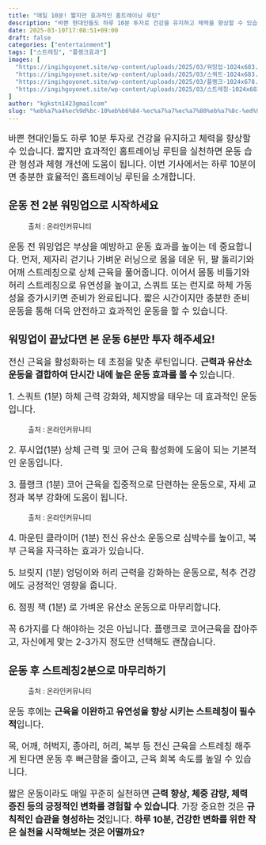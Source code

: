 ```yaml
---
title: "매일 10분! 짧지만 효과적인 홈트레이닝 루틴"
description: "바쁜 현대인들도 하루 10분 투자로 건강을 유지하고 체력을 향상할 수 있습니다. 짧지만 효과적인 홈트레이닝 루틴을 실천하면 운동 습관 형성과 체형 개선에 도움이 됩니다. 이번 기사에서는 하루 10분이면 충분한 효율적인 홈트레이닝 루틴을 소개합니다."
date: 2025-03-10T17:08:51+09:00
draft: false
categories: ["entertainment"]
tags: ["스트레칭", "플랭크효과"]
images: [
  "https://ingihgoyonet.site/wp-content/uploads/2025/03/워밍업-1024x683.jpg"
  "https://ingihgoyonet.site/wp-content/uploads/2025/03/스쿼트-1024x683.jpg"
  "https://ingihgoyonet.site/wp-content/uploads/2025/03/플랭크-1024x678.jpg"
  "https://ingihgoyonet.site/wp-content/uploads/2025/03/스트레칭-1024x683.jpg"
]
author: "kgkstn1423gmailcom"
slug: "%eb%a7%a4%ec%9d%bc-10%eb%b6%84-%ec%a7%a7%ec%a7%80%eb%a7%8c-%ed%9a%a8%ea%b3%bc%ec%a0%81%ec%9d%b8-%ed%99%88%ed%8a%b8%eb%a0%88%ec%9d%b4%eb%8b%9d-%eb%a3%a8%ed%8b%b4"
---
```


<p style="font-size:18px">바쁜 현대인들도 하루 10분 투자로 건강을 유지하고 체력을 향상할 수 있습니다. 짧지만 효과적인 홈트레이닝 루틴을 실천하면 운동 습관 형성과 체형 개선에 도움이 됩니다. 이번 기사에서는 하루 10분이면 충분한 효율적인 홈트레이닝 루틴을 소개합니다.</p> <h2 >운동 전 2분 워밍업으로 시작하세요</h2> <figure ><img src="https://ingihgoyonet.site/wp-content/uploads/2025/03/워밍업-1024x683.jpg" alt="" style="aspect-ratio:16/9;object-fit:cover"/><figcaption >출처 : 온라인커뮤니티</figcaption></figure> <p style="font-size:18px">운동 전 워밍업은 부상을 예방하고 운동 효과를 높이는 데 중요합니다. 먼저, 제자리 걷기나 가벼운 러닝으로 몸을 데운 뒤, 팔 돌리기와 어깨 스트레칭으로 상체 근육을 풀어줍니다. 이어서 몸통 비틀기와 허리 스트레칭으로 유연성을 높이고, 스쿼트 또는 런지로 하체 가동성을 증가시키면 준비가 완료됩니다. 짧은 시간이지만 충분한 준비 운동을 통해 더욱 안전하고 효과적인 운동을 할 수 있습니다.</p> <h2 >워밍업이 끝났다면 본 운동 6분만 투자 해주세요!</h2> <p style="font-size:18px">전신 근육을 활성화하는 데 초점을 맞춘 루틴입니다. <strong>근력과 유산소 운동을 결합하여 단시간 내에 높은 운동 효과를 볼 수 </strong>있습니다.<br></p> <p style="font-size:18px">1. 스쿼트 (1분) 하체 근력 강화와, 체지방을 태우는 데 효과적인 운동입니다.</p> <figure ><img src="https://ingihgoyonet.site/wp-content/uploads/2025/03/스쿼트-1024x683.jpg" alt="" style="aspect-ratio:16/9;object-fit:cover"/><figcaption >출처 : 온라인커뮤니티</figcaption></figure> <p style="font-size:18px">2. 푸시업(1분) 상체 근력 및 코어 근육 활성화에 도움이 되는 기본적인 운동입니다.</p> <p style="font-size:18px">3. 플랭크 (1분) 코어 근육을 집중적으로 단련하는 운동으로, 자세 교정과 복부 강화에 도움이 됩니다.</p> <figure ><img src="https://ingihgoyonet.site/wp-content/uploads/2025/03/플랭크-1024x678.jpg" alt="" style="aspect-ratio:16/9;object-fit:cover"/><figcaption >출처 : 온라인커뮤니티</figcaption></figure> <p style="font-size:18px">4. 마운틴 클라이머 (1분) 전신 유산소 운동으로 심박수를 높이고, 복부 근육을 자극하는 효과가 있습니다.</p> <p style="font-size:18px">5. 브릿지 (1분) 엉덩이와 허리 근력을 강화하는 운동으로, 척추 건강에도 긍정적인 영향을 줍니다.</p> <p style="font-size:18px">6. 점핑 잭 (1분) 로 가벼운 유산소 운동으로 마무리합니다.</p> <p style="font-size:18px">꼭 6가지를 다 해야하는 것은 아닙니다. 플랭크로 코어근육을 잡아주고, 자신에게 맞는 2-3가지 정도만 선택해도 괜찮습니다.</p> <h2 >운동 후 스트레칭2분으로 마무리하기</h2> <figure ><img src="https://ingihgoyonet.site/wp-content/uploads/2025/03/스트레칭-1024x683.jpg" alt="" style="aspect-ratio:16/9;object-fit:cover"/><figcaption >출처 : 온라인커뮤니티</figcaption></figure> <p style="font-size:18px">운동 후에는 <strong>근육을 이완하고 유연성을 향상 시키는 스트레칭이 필수적</strong>입니다.</p> <p style="font-size:18px">목, 어깨, 허벅지, 종아리, 허리, 복부 등 전신 근육을 스트레칭 해주게 된다면 운동 후 뻐근함을 줄이고, 근육 회복 속도를 높일 수 있습니다.</p> <p style="font-size:18px">짧은 운동이라도 매일 꾸준히 실천하면 <strong>근력 향상, 체중 감량, 체력 증진 등의 긍정적인 변화를 경험할 수 있습니다</strong>. 가장 중요한 것은 <strong>규칙적인 습관을 형성하는 것</strong>입니다. <strong>하루 10분, 건강한 변화를 위한 작은 실천을 시작해보는 것은 어떨까요?</strong></p> <p style="font-size:18px"></p>
